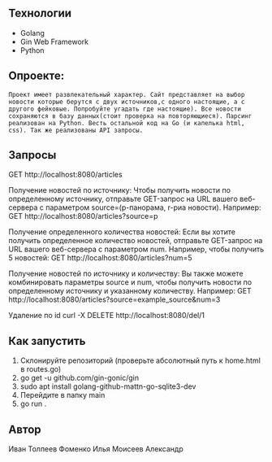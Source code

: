 
## Технологии
* Golang
* Gin Web Framework
* Python

## Опроекте:
    Проект имеет развлекательный характер. Сайт представляет на выбор новости которые берутся с двух источников,с одного настоящие, а с другого фейковые. Попробуйте угадать где настоящие). Все новости сохраняются в базу данных(стоит проверка на повторяющиеся). Парсинг реализован на Python. Весть остальной код на Go (и капелька html, css). Так же реализованы API запросы.

## Запросы

GET http://localhost:8080/articles

Получение новостей по источнику:
Чтобы получить новости по определенному источнику, отправьте GET-запрос на URL вашего веб-сервера с параметром source=(p-панорама, r-риа новости). Например:
GET http://localhost:8080/articles?source=p

Получение определенного количества новостей:
Если вы хотите получить определенное количество новостей, отправьте GET-запрос на URL вашего веб-сервера с параметром num. Например, чтобы получить 5 новостей:
GET http://localhost:8080/articles?num=5

Получение новостей по источнику и количеству:
Вы также можете комбинировать параметры source и num, чтобы получить новости по определенному источнику и указанному количеству. Например:
GET http://localhost:8080/articles?source=example_source&num=3

Удаление по id 
curl -X DELETE http://localhost:8080/del/1


## Как запустить

1. Склонируйте репозиторий (проверьте абсолютный путь к home.html в routes.go)
2. go get -u github.com/gin-gonic/gin
3. sudo apt install golang-github-mattn-go-sqlite3-dev
4. Перейдите в папку main
5. go run .



## Автор
Иван Толпеев
Фоменко Илья
Моисеев Александр